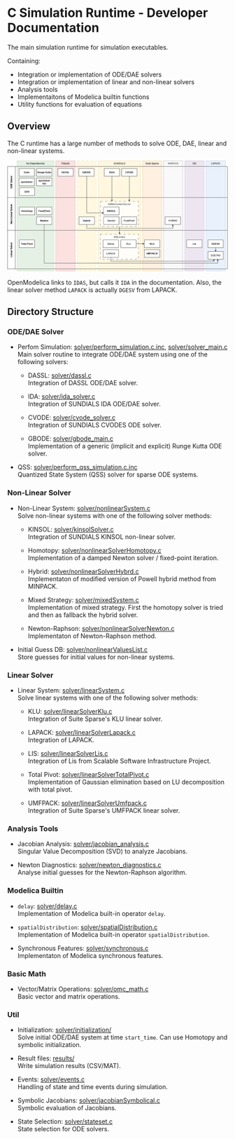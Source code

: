 # C Simulation Runtime - Developer Documentation

The main simulation runtime for simulation executables.

Containing:
  - Integration or implementation of ODE/DAE solvers
  - Integration or implementation of linear and non-linear solvers
  - Analysis tools
  - Implementaitons of Modelica builtin functions
  - Utility functions for evaluation of equations

## Overview

The C runtime has a large number of methods to solve ODE, DAE, linear and
non-linear systems.

![Overview of solver methods](../../../../doc/SimulationRuntime/c/img/Solver_Overview_C.png "Overview of solver methods")

OpenModelica links to `IDAS`, but calls it `IDA` in the documentation.
Also, the linear solver method `LAPACK` is actually `DGESV` from LAPACK.

## Directory Structure

### ODE/DAE Solver

  - Perfom Simulation:
    [solver/perform_simulation.c.inc](./solver/perform_simulation.c.inc),
    [solver/solver_main.c](./solver/solver_main.c)<br/>
    Main solver routine to integrate ODE/DAE system using one of the following
    solvers:

    - DASSL: [solver/dassl.c](./solver/dassl.c)<br/>
      Integration of DASSL ODE/DAE solver.

    - IDA: [solver/ida_solver.c](./solver/ida_solver.c)<br/>
      Integration of SUNDIALS IDA ODE/DAE solver.

    - CVODE: [solver/cvode_solver.c](./solver/cvode_solver.c)<br/>
      Integration of SUNDIALS CVODES ODE solver.

    - GBODE: [solver/gbode_main.c](./solver/gbode_main.c)<br/>
      Implementation of a generic (implicit and explicit) Runge Kutta ODE
      solver.

   - QSS:
     [solver/perform_qss_simulation.c.inc](./solver/perform_qss_simulation.c.inc)<br/>
     Quantized State System (QSS) solver for sparse ODE systems.

### Non-Linear Solver

  - Non-Linear System:
    [solver/nonlinearSystem.c](./solver/nonlinearSystem.c)<br/>
    Solve non-linear systems with one of the following solver methods:

    - KINSOL: [solver/kinsolSolver.c](./solver/kinsolSolver.c)<br/>
      Integration of SUNDIALS KINSOL non-linear solver.

    - Homotopy:
      [solver/nonlinearSolverHomotopy.c](./solver/nonlinearSolverHomotopy.c)<br/>
      Implementation of a damped Newton solver / fixed-point iteration.

    - Hybrid:
      [solver/nonlinearSolverHybrd.c](./solver/nonlinearSolverHybrd.c)<br/>
      Implementaton of modified version of Powell hybrid method from MINPACK.

    - Mixed Strategy: [solver/mixedSystem.c](./solver/mixedSystem.c)<br/>
      Implementation of mixed strategy.
      First the homotopy solver is tried and then as fallback the hybrid solver.

    - Newton-Raphson:
      [solver/nonlinearSolverNewton.c](./solver/nonlinearSolverNewton.c)<br/>
      Implementaton of Newton-Raphson method.

  - Initial Guess DB:
    [solver/nonlinearValuesList.c](./solver/nonlinearValuesList.c)<br/>
    Store guesses for initial values for non-linear systems.


### Linear Solver

  - Linear System: [solver/linearSystem.c](./solver/linearSystem.c)<br/>
    Solve linear systems with one of the following solver methods:

    - KLU: [solver/linearSolverKlu.c](./solver/linearSolverKlu.c)<br/>
      Integration of Suite Sparse's KLU linear solver.

    - LAPACK: [solver/linearSolverLapack.c](./solver/linearSolverLapack.c)<br/>
      Integration of LAPACK.

    - LIS: [solver/linearSolverLis.c](./solver/linearSolverLis.c)<br/>
      Integration of Lis from Scalable Software Infrastructure Project.

    - Total Pivot:
      [solver/linearSolverTotalPivot.c](./solver/linearSolverTotalPivot.c)<br/>
      Implementation of Gaussian elimination based on LU decomposition with
      total pivot.

    - UMFPACK:
      [solver/linearSolverUmfpack.c](./solver/linearSolverUmfpack.c)<br/>
      Integration of Suite Sparse's UMFPACK linear solver.

### Analysis Tools

  - Jacobian Analysis:
    [solver/jacobian_analysis.c](./solver/jacobian_analysis.c)<br/>
    Singular Value Decomposition (SVD) to analyze Jacobians.

  - Newton Diagnostics:
    [solver/newton_diagnostics.c](./solver/newton_diagnostics.c)<br/>
    Analyse initial guesses for the Newton-Raphson algorithm.

### Modelica Builtin

  - `delay`: [solver/delay.c](./solver/delay.c)<br/>
    Implementation of Modelica built-in operator `delay`.

  - `spatialDistribution`:
    [solver/spatialDistribution.c](./solver/spatialDistribution.c)<br/>
    Implementation of Modelica built-in operator `spatialDistribution`.

  - Synchronous Features: [solver/synchronous.c](./solver/synchronous.c)<br/>
    Implementaton of Modelica synchronous features.

### Basic Math

  - Vector/Matrix Operations: [solver/omc_math.c](./solver/omc_math.c)<br/>
    Basic vector and matrix operations.

### Util

  - Initialization: [solver/initialization/](./solver/initialization/)<br/>
    Solve initial ODE/DAE system at time `start_time`.
    Can use Homotopy and symbolic initialization.

  - Result files: [results/](./results/)<br/>
    Write simulation results (CSV/MAT).

  - Events: [solver/events.c](./solver/events.c)<br/>
    Handling of state and time events during simulation.

  - Symbolic Jacobians:
    [solver/jacobianSymbolical.c](./solver/jacobianSymbolical.c)<br/>
    Symbolic evaluation of Jacobians.

  - State Selection: [solver/stateset.c](./solver/stateset.c)<br/>
    State selection for ODE solvers.
